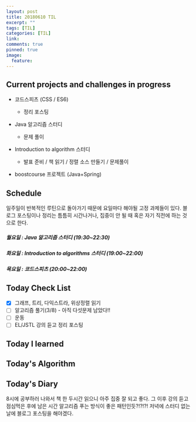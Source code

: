 ```yaml
---
layout: post
title: 20180610 TIL
excerpt: ""
tags: [TIL]
categories: [TIL]
link:
comments: true
pinned: true
image:
  feature:
---
```


## Current projects and challenges in progress

- 코드스피츠 (CSS / ES6)

  - 정리 포스팅

- Java 알고리즘 스터디 

  - 문제 풀이

- Introduction to algorithm 스터디

  - 발표 준비 / 책 읽기 / 정렬 소스 만들기 / 문제풀이

- boostcourse 프로젝트 (Java+Spring)

  

## Schedule

일주일이 반복적인 루틴으로 돌아가기 때문에 요일마다 해야될 고정 과제들이 있다. 블로그 포스팅이나 정리는 틈틈히 시간나거나, 집중이 안 될 때 혹은 자기 직전에 하는 것으로 한다.

##### 월요일 : Java 알고리즘 스터디  (19:30~22:30)

##### 화요일 : Introduction to algorithms 스터디 (19:00~22:00)

##### 목요일 : 코드스피츠 (20:00~22:00)

## Today Check List

- [x] 그래프, 트리, 다익스트라, 위상정렬 읽기
- [ ] 알고리즘 풀기(3/8) - 아직 다섯문제 남았다!!
- [ ] 운동
- [ ] EL/JSTL 강의 듣고 정리 포스팅

## Today I learned



## Today's Algorithm



## Today's Diary

8시에 공부하러 나와서 책 한 두시간 읽으니 아주 집중 잘 되고 좋다. 그 이후 강의 듣고 점심먹은 후에 남은 시간 알고리즘 푸는 방식이 좋은 패턴인듯?!?!?! 저녁에 스터디 없는 날에 블로그 포스팅을 해야겠다.